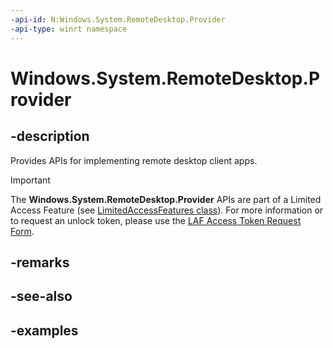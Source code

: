 ```yaml
---
-api-id: N:Windows.System.RemoteDesktop.Provider
-api-type: winrt namespace
---
```


# Windows.System.RemoteDesktop.Provider



## -description

Provides APIs for implementing remote desktop client apps.

> [!IMPORTANT]
> The **Windows.System.RemoteDesktop.Provider** APIs are part of a Limited Access Feature (see [LimitedAccessFeatures class](/uwp/api/windows.applicationmodel.limitedaccessfeatures)). For more information or to request an unlock token, please use the [LAF Access Token Request Form](https://go.microsoft.com/fwlink/?linkid=2271232&clcid=0x409).


## -remarks

## -see-also

## -examples


